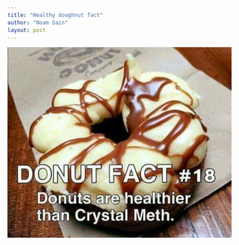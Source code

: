 ```yaml
---
title: "Healthy doughnut fact"
author: "Noam Sain"
layout: post
---
```


![Donuts are healthier than crystal meth](/assets/2022/2022-10-funny11.jpg "Donuts are healthier than crystal meth")
